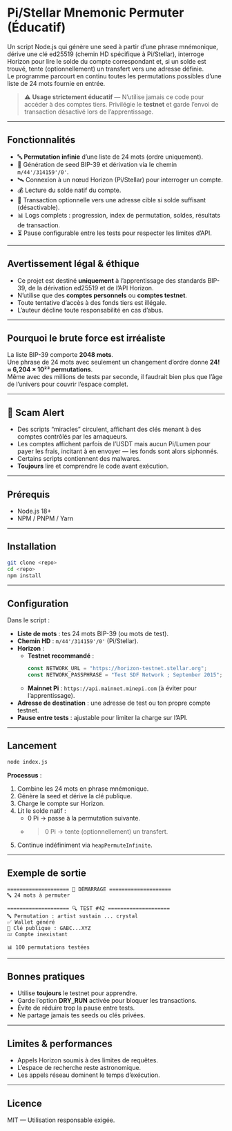 # Pi/Stellar Mnemonic Permuter (Éducatif)

Un script Node.js qui génère une seed à partir d’une phrase mnémonique, dérive une clé ed25519 (chemin HD spécifique à Pi/Stellar), interroge Horizon pour lire le solde du compte correspondant et, si un solde est trouvé, tente (optionnellement) un transfert vers une adresse définie.  
Le programme parcourt en continu toutes les permutations possibles d’une liste de 24 mots fournie en entrée.

> ⚠️ **Usage strictement éducatif** — N’utilise jamais ce code pour accéder à des comptes tiers. Privilégie le **testnet** et garde l’envoi de transaction désactivé lors de l’apprentissage.

---

## Fonctionnalités

- 🔤 **Permutation infinie** d’une liste de 24 mots (ordre uniquement).
- 🔑 Génération de seed BIP-39 et dérivation via le chemin `m/44'/314159'/0'`.
- 🛰️ Connexion à un nœud Horizon (Pi/Stellar) pour interroger un compte.
- 💰 Lecture du solde natif du compte.
- 💸 Transaction optionnelle vers une adresse cible si solde suffisant (désactivable).
- 📊 Logs complets : progression, index de permutation, soldes, résultats de transaction.
- ⏳ Pause configurable entre les tests pour respecter les limites d’API.

---

## Avertissement légal & éthique

- Ce projet est destiné **uniquement** à l’apprentissage des standards BIP-39, de la dérivation ed25519 et de l’API Horizon.
- N’utilise que des **comptes personnels** ou **comptes testnet**.
- Toute tentative d’accès à des fonds tiers est illégale.
- L’auteur décline toute responsabilité en cas d’abus.

---

## Pourquoi le brute force est irréaliste

La liste BIP-39 comporte **2048 mots**.  
Une phrase de 24 mots avec seulement un changement d’ordre donne **24! ≈ 6,204 × 10²³ permutations**.  
Même avec des millions de tests par seconde, il faudrait bien plus que l’âge de l’univers pour couvrir l’espace complet.

---

## 🚨 Scam Alert

- Des scripts “miracles” circulent, affichant des clés menant à des comptes contrôlés par les arnaqueurs.
- Les comptes affichent parfois de l’USDT mais aucun Pi/Lumen pour payer les frais, incitant à en envoyer — les fonds sont alors siphonnés.
- Certains scripts contiennent des malwares.
- **Toujours** lire et comprendre le code avant exécution.

---

## Prérequis

- Node.js 18+
- NPM / PNPM / Yarn

---

## Installation

```bash
git clone <repo>
cd <repo>
npm install
```

---

## Configuration

Dans le script :

- **Liste de mots** : tes 24 mots BIP-39 (ou mots de test).
- **Chemin HD** : `m/44'/314159'/0'` (Pi/Stellar).
- **Horizon** :
  - **Testnet recommandé** :
    ```js
    const NETWORK_URL = "https://horizon-testnet.stellar.org";
    const NETWORK_PASSPHRASE = "Test SDF Network ; September 2015";
    ```
  - **Mainnet Pi** : `https://api.mainnet.minepi.com` (à éviter pour l’apprentissage).
- **Adresse de destination** : une adresse de test ou ton propre compte testnet.
- **Pause entre tests** : ajustable pour limiter la charge sur l’API.

---

## Lancement

```bash
node index.js
```

**Processus** :

1. Combine les 24 mots en phrase mnémonique.
2. Génère la seed et dérive la clé publique.
3. Charge le compte sur Horizon.
4. Lit le solde natif :
   - 0 Pi → passe à la permutation suivante.
   - > 0 Pi → tente (optionnellement) un transfert.
5. Continue indéfiniment via `heapPermuteInfinite`.

---

## Exemple de sortie

```
==================== 🚀 DÉMARRAGE ====================
🔤 24 mots à permuter

==================== 🔍 TEST #42 ====================
🔤 Permutation : artist sustain ... crystal
✅ Wallet généré
🔑 Clé publique : GABC...XYZ
💤 Compte inexistant

📊 100 permutations testées
```

---

## Bonnes pratiques

- Utilise **toujours** le testnet pour apprendre.
- Garde l’option **DRY_RUN** activée pour bloquer les transactions.
- Évite de réduire trop la pause entre tests.
- Ne partage jamais tes seeds ou clés privées.

---

## Limites & performances

- Appels Horizon soumis à des limites de requêtes.
- L’espace de recherche reste astronomique.
- Les appels réseau dominent le temps d’exécution.

---

## Licence

MIT — Utilisation responsable exigée.
